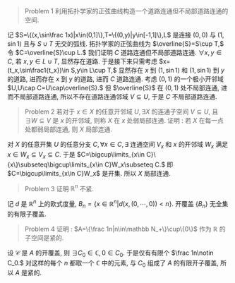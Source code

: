 > Problem 1 利用拓扑学家的正弦曲线构造一个道路连通但不局部道路连通的空间.

记 $S=\{(x,\sin\frac 1x)|x\in(0,1]\},T=\{(0,y)|y\in[-1,1]\},L$ 是连接 $(0,0)$ 与 $(1,\sin 1)$ 且与 $S\cup T$ 无交的弧线. 拓扑学家的正弦曲线为 $\overline{S}=S\cup T,$ 令 $C=\overline{S}\cup L.$ 我们证明 $C$ 道路连通但不局部道路连通.
$\forall x,y\in C,$ 若 $x,y\in L\cup T,$ 显然存在道路. 于是接下来只需考虑 $x=(t_x,\sin\frac1{t_x})\in S,y\in L\cup T,$ 显然存在 $x$ 到 $(1,\sin 1)$ 和 $(1,\sin 1)$ 到 $y$ 的道路, 进而存在 $x$ 到 $y$ 的道路, 进而 $C$ 道路连通. 
考虑 $(0,1)$ 的一个极小开邻域 $U,U\cap C=U\cap\overline{S}.$ 但 $\overline{S}$ 在 $(0,1)$ 处不局部连通, 进而不局部道路连通, 所以不存在道路连通邻域 $V\subseteq U,$ 于是 $C$ 不局部道路连通.

> Problem 2 若对于 $x \in X$ 的任意开邻域 $U,\exists X$ 的连通子空间 $V\subseteq U,$ 且 $\exists W\subseteq V$ 是 $x$ 的开邻域, 则称 $X$ 在 $x$ 处弱局部连通. 证明 : 若 $X$ 在每一点处都弱局部连通, 则 $X$ 局部连通.

对 $X$ 的任意开集 $U$ 的任意分支 $C,\forall x\in C,\exists$ 连通空间 $V_x$ 和 $x$ 的开邻域 $W_x$ 满足 $x\in W_x\subseteq V_x\subseteq C.$
于是 $C=\bigcup\limits_{x\in C}\{x\}\subseteq\bigcup\limits_{x\in C}W_x\subseteq C.$ 即 $C=\bigcup\limits_{x\in C}W_x$ 是开集. 所以 $X$ 局部连通.

> Problem 3 证明 $\mathbb R^n$ 不紧.

记 $d$ 是 $\mathbb R^n$ 上的欧式度量, $B_n=\{x\in\mathbb R^n|d(x,(0,\cdots,0))<n\}.$ 开覆盖 $\{B_n\}$ 无全集的有限子覆盖.

> Problem 4 证明 : $A=\{\frac 1n|n\in\mathbb N_+\}\cup\{0\}$ 作为 $\mathbb R$ 的子空间是紧的.

设 $\mathcal C$ 是 $A$ 的开覆盖, 则 $\exists C_0\in\mathbb C,0\in C_0.$ 于是仅有有限个 $\frac 1n\notin C_0.$ 对这样的每个 $n$ 都取一个 $\mathbb C$ 中的元素, 与 $C_0$ 组成了 $A$ 的有限开子覆盖, 所以 $A$ 是紧的. 